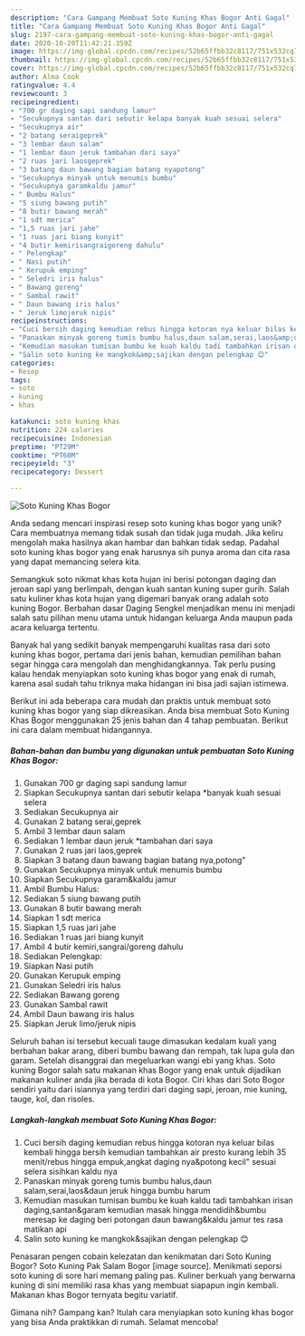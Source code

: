 ```yaml
---
description: "Cara Gampang Membuat Soto Kuning Khas Bogor Anti Gagal"
title: "Cara Gampang Membuat Soto Kuning Khas Bogor Anti Gagal"
slug: 2197-cara-gampang-membuat-soto-kuning-khas-bogor-anti-gagal
date: 2020-10-20T11:42:21.359Z
image: https://img-global.cpcdn.com/recipes/52b65ffbb32c8117/751x532cq70/soto-kuning-khas-bogor-foto-resep-utama.jpg
thumbnail: https://img-global.cpcdn.com/recipes/52b65ffbb32c8117/751x532cq70/soto-kuning-khas-bogor-foto-resep-utama.jpg
cover: https://img-global.cpcdn.com/recipes/52b65ffbb32c8117/751x532cq70/soto-kuning-khas-bogor-foto-resep-utama.jpg
author: Alma Cook
ratingvalue: 4.4
reviewcount: 3
recipeingredient:
- "700 gr daging sapi sandung lamur"
- "Secukupnya santan dari sebutir kelapa banyak kuah sesuai selera"
- "Secukupnya air"
- "2 batang seraigeprek"
- "3 lembar daun salam"
- "1 lembar daun jeruk tambahan dari saya"
- "2 ruas jari laosgeprek"
- "3 batang daun bawang bagian batang nyapotong"
- "Secukupnya minyak untuk menumis bumbu"
- "Secukupnya garamkaldu jamur"
- " Bumbu Halus"
- "5 siung bawang putih"
- "8 butir bawang merah"
- "1 sdt merica"
- "1,5 ruas jari jahe"
- "1 ruas jari biang kunyit"
- "4 butir kemirisangraigoreng dahulu"
- " Pelengkap"
- " Nasi putih"
- " Kerupuk emping"
- " Seledri iris halus"
- " Bawang goreng"
- " Sambal rawit"
- " Daun bawang iris halus"
- " Jeruk limojeruk nipis"
recipeinstructions:
- "Cuci bersih daging kemudian rebus hingga kotoran nya keluar bilas kembali hingga bersih kemudian tambahkan air presto kurang lebih 35 menit/rebus hingga empuk,angkat daging nya&amp;potong kecil&#34; sesuai selera sisihkan kaldu nya"
- "Panaskan minyak goreng tumis bumbu halus,daun salam,serai,laos&amp;daun jeruk hingga bumbu harum"
- "Kemudian masukan tumisan bumbu ke kuah kaldu tadi tambahkan irisan daging,santan&amp;garam kemudian masak hingga mendidih&amp;bumbu meresap ke daging beri potongan daun bawang&amp;kaldu jamur tes rasa matikan api"
- "Salin soto kuning ke mangkok&amp;sajikan dengan pelengkap 😊"
categories:
- Resep
tags:
- soto
- kuning
- khas

katakunci: soto kuning khas 
nutrition: 224 calories
recipecuisine: Indonesian
preptime: "PT29M"
cooktime: "PT60M"
recipeyield: "3"
recipecategory: Dessert

---
```



![Soto Kuning Khas Bogor](https://img-global.cpcdn.com/recipes/52b65ffbb32c8117/751x532cq70/soto-kuning-khas-bogor-foto-resep-utama.jpg)

Anda sedang mencari inspirasi resep soto kuning khas bogor yang unik? Cara membuatnya memang tidak susah dan tidak juga mudah. Jika keliru mengolah maka hasilnya akan hambar dan bahkan tidak sedap. Padahal soto kuning khas bogor yang enak harusnya sih punya aroma dan cita rasa yang dapat memancing selera kita.

Semangkuk soto nikmat khas kota hujan ini berisi potongan daging dan jeroan sapi yang berlimpah, dengan kuah santan kuning super gurih. Salah satu kuliner khas kota hujan yang digemari banyak orang adalah soto kuning Bogor. Berbahan dasar Daging Sengkel menjadikan menu ini menjadi salah satu pilihan menu utama untuk hidangan keluarga Anda maupun pada acara keluarga tertentu.

Banyak hal yang sedikit banyak mempengaruhi kualitas rasa dari soto kuning khas bogor, pertama dari jenis bahan, kemudian pemilihan bahan segar hingga cara mengolah dan menghidangkannya. Tak perlu pusing kalau hendak menyiapkan soto kuning khas bogor yang enak di rumah, karena asal sudah tahu triknya maka hidangan ini bisa jadi sajian istimewa.


Berikut ini ada beberapa cara mudah dan praktis untuk membuat soto kuning khas bogor yang siap dikreasikan. Anda bisa membuat Soto Kuning Khas Bogor menggunakan 25 jenis bahan dan 4 tahap pembuatan. Berikut ini cara dalam membuat hidangannya.

<!--inarticleads1-->

##### Bahan-bahan dan bumbu yang digunakan untuk pembuatan Soto Kuning Khas Bogor:

1. Gunakan 700 gr daging sapi sandung lamur
1. Siapkan Secukupnya santan dari sebutir kelapa *banyak kuah sesuai selera
1. Sediakan Secukupnya air
1. Gunakan 2 batang serai,geprek
1. Ambil 3 lembar daun salam
1. Sediakan 1 lembar daun jeruk *tambahan dari saya
1. Gunakan 2 ruas jari laos,geprek
1. Siapkan 3 batang daun bawang bagian batang nya,potong&#34;
1. Gunakan Secukupnya minyak untuk menumis bumbu
1. Siapkan Secukupnya garam&amp;kaldu jamur
1. Ambil  Bumbu Halus:
1. Sediakan 5 siung bawang putih
1. Gunakan 8 butir bawang merah
1. Siapkan 1 sdt merica
1. Siapkan 1,5 ruas jari jahe
1. Sediakan 1 ruas jari biang kunyit
1. Ambil 4 butir kemiri,sangrai/goreng dahulu
1. Sediakan  Pelengkap:
1. Siapkan  Nasi putih
1. Gunakan  Kerupuk emping
1. Gunakan  Seledri iris halus
1. Sediakan  Bawang goreng
1. Gunakan  Sambal rawit
1. Ambil  Daun bawang iris halus
1. Siapkan  Jeruk limo/jeruk nipis


Seluruh bahan isi tersebut kecuali tauge dimasukan kedalam kuali yang berbahan bakar arang, diberi bumbu bawang dan rempah, tak lupa gula dan garam. Setelah disanggrai dan megeluarkan wangi ebi yang khas. Soto kuning Bogor salah satu makanan khas Bogor yang enak untuk dijadikan makanan kuliner anda jika berada di kota Bogor. Ciri khas dari Soto Bogor sendiri yaitu dari isiannya yang terdiri dari daging sapi, jeroan, mie kuning, tauge, kol, dan risoles. 

<!--inarticleads2-->

##### Langkah-langkah membuat Soto Kuning Khas Bogor:

1. Cuci bersih daging kemudian rebus hingga kotoran nya keluar bilas kembali hingga bersih kemudian tambahkan air presto kurang lebih 35 menit/rebus hingga empuk,angkat daging nya&amp;potong kecil&#34; sesuai selera sisihkan kaldu nya
1. Panaskan minyak goreng tumis bumbu halus,daun salam,serai,laos&amp;daun jeruk hingga bumbu harum
1. Kemudian masukan tumisan bumbu ke kuah kaldu tadi tambahkan irisan daging,santan&amp;garam kemudian masak hingga mendidih&amp;bumbu meresap ke daging beri potongan daun bawang&amp;kaldu jamur tes rasa matikan api
1. Salin soto kuning ke mangkok&amp;sajikan dengan pelengkap 😊


Penasaran pengen cobain kelezatan dan kenikmatan dari Soto Kuning Bogor? Soto Kuning Pak Salam Bogor [image source]. Menikmati seporsi soto kuning di sore hari memang paling pas. Kuliner berkuah yang berwarna kuning di sini memiliki rasa khas yang membuat siapapun ingin kembali. Makanan khas Bogor ternyata begitu variatif. 

Gimana nih? Gampang kan? Itulah cara menyiapkan soto kuning khas bogor yang bisa Anda praktikkan di rumah. Selamat mencoba!

